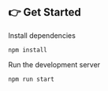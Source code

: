
## 👉 Get Started
Install dependencies
```
npm install
```
Run the development server
```
npm run start
```
  